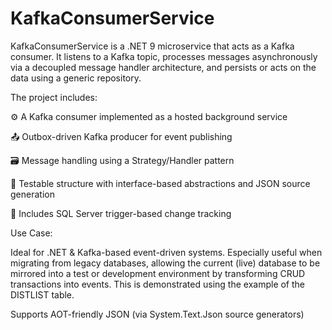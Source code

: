 ﻿# KafkaConsumerService
KafkaConsumerService is a .NET 9 microservice that acts as a Kafka consumer. It listens to a Kafka topic, processes messages asynchronously via a decoupled message handler architecture, and persists or acts on the data using a generic repository.

The project includes:

⚙️ A Kafka consumer implemented as a hosted background service

📤 Outbox-driven Kafka producer for event publishing

🗃️ Message handling using a Strategy/Handler pattern

🧪 Testable structure with interface-based abstractions and JSON source generation

🧱 Includes SQL Server trigger-based change tracking

Use Case:

Ideal for .NET & Kafka-based event-driven systems. 
Especially useful when migrating from legacy databases, allowing the current (live) database to be mirrored into a test or development environment by transforming CRUD transactions into events. 
This is demonstrated using the example of the DISTLIST table.

Supports AOT-friendly JSON (via System.Text.Json source generators)
